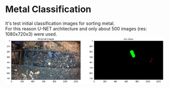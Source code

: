 # Metal Classification <br/>
It's test initial classification images for sorting metal. <br/>
For this reason U-NET architecture and only about 500 images (res: 1080x720x3) were used.
![ExampleImage](https://github.com/trojanskehesten/metal_classification/blob/master/example.png)
